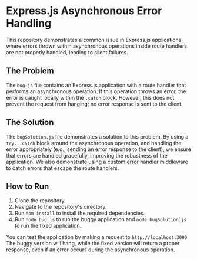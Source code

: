 # Express.js Asynchronous Error Handling

This repository demonstrates a common issue in Express.js applications where errors thrown within asynchronous operations inside route handlers are not properly handled, leading to silent failures.

## The Problem

The `bug.js` file contains an Express.js application with a route handler that performs an asynchronous operation.  If this operation throws an error, the error is caught locally within the `.catch` block.  However, this does not prevent the request from hanging; no error response is sent to the client.

## The Solution

The `bugSolution.js` file demonstrates a solution to this problem. By using a `try...catch` block around the asynchronous operation, and handling the error appropriately (e.g., sending an error response to the client), we ensure that errors are handled gracefully, improving the robustness of the application.  We also demonstrate using a custom error handler middleware to catch errors that escape the route handlers.

## How to Run

1. Clone the repository.
2. Navigate to the repository's directory.
3. Run `npm install` to install the required dependencies.
4. Run `node bug.js` to run the buggy application and `node bugSolution.js` to run the fixed application.

You can test the application by making a request to `http://localhost:3000`. The buggy version will hang, while the fixed version will return a proper response, even if an error occurs during the asynchronous operation.